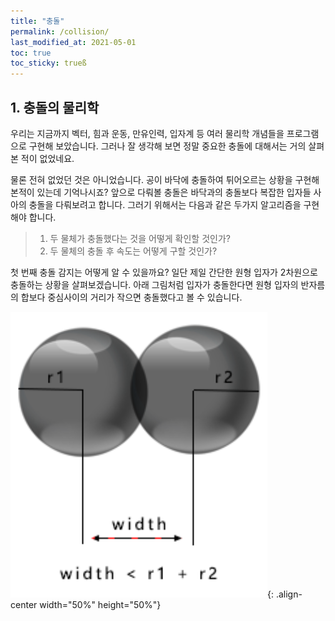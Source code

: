 ```yaml
---
title: "충돌"
permalink: /collision/
last_modified_at: 2021-05-01
toc: true
toc_sticky: trueß
---
```


## 1. 충돌의 물리학

우리는 지금까지 벡터, 힘과 운동, 만유인력, 입자계 등 여러 물리학 개념들을 프로그램으로 구현해 보았습니다. 그러나 잘 생각해 보면 정말 중요한 충돌에 대해서는 거의 살펴본 적이 없었네요. 

물론 전혀 없었던 것은 아니었습니다. 공이 바닥에 충돌하여 튀어오르는 상황을 구현해 본적이 있는데 기억나시죠? 앞으로 다뤄볼 충돌은 바닥과의 충돌보다 복잡한 입자들 사아의 충돌을 다뤄보려고 합니다. 그러기 위해서는 다음과 같은 두가지 알고리즘을 구현해야 합니다.

> 1. 두 물체가 충돌했다는 것을 어떻게 확인할 것인가?
> 2. 두 물체의 충돌 후 속도는 어떻게 구할 것인가? 

첫 번째 충돌 감지는 어떻게 알 수 있을까요? 일단 제일 간단한 원형 입자가 2차원으로 충돌하는 상황을 살펴보겠습니다. 아래 그림처럼 입자가 충돌한다면 원형 입자의 반자름의 합보다 중심사이의 거리가 작으면 충돌했다고 볼 수 있습니다.

!["충돌 조건"](/assets/images/collision2.jpg){: .align-center width="50%" height="50%"}

